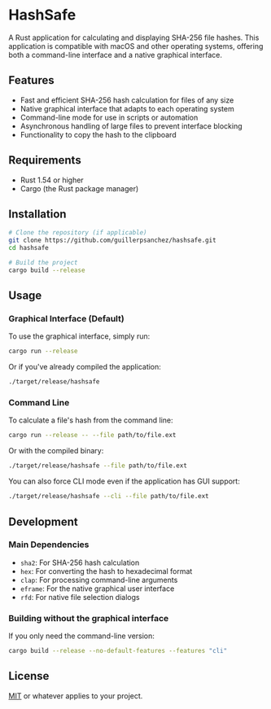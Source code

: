 # HashSafe

A Rust application for calculating and displaying SHA-256 file hashes. This application is compatible with macOS and other operating systems, offering both a command-line interface and a native graphical interface.

## Features

- Fast and efficient SHA-256 hash calculation for files of any size
- Native graphical interface that adapts to each operating system
- Command-line mode for use in scripts or automation
- Asynchronous handling of large files to prevent interface blocking
- Functionality to copy the hash to the clipboard

## Requirements

- Rust 1.54 or higher
- Cargo (the Rust package manager)

## Installation

```bash
# Clone the repository (if applicable)
git clone https://github.com/guillerpsanchez/hashsafe.git
cd hashsafe

# Build the project
cargo build --release
```

## Usage

### Graphical Interface (Default)

To use the graphical interface, simply run:

```bash
cargo run --release
```

Or if you've already compiled the application:

```bash
./target/release/hashsafe
```

### Command Line

To calculate a file's hash from the command line:

```bash
cargo run --release -- --file path/to/file.ext
```

Or with the compiled binary:

```bash
./target/release/hashsafe --file path/to/file.ext
```

You can also force CLI mode even if the application has GUI support:

```bash
./target/release/hashsafe --cli --file path/to/file.ext
```

## Development

### Main Dependencies

- `sha2`: For SHA-256 hash calculation
- `hex`: For converting the hash to hexadecimal format
- `clap`: For processing command-line arguments
- `eframe`: For the native graphical user interface
- `rfd`: For native file selection dialogs

### Building without the graphical interface

If you only need the command-line version:

```bash
cargo build --release --no-default-features --features "cli"
```

## License

[MIT](LICENSE) or whatever applies to your project.